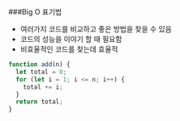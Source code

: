 ###Big O 표기법

- 여러가지 코드를 비교하고 좋은 방법을 찾을 수 있음
- 코드의 성능을 이야기 할 때 필요함
- 비효율적인 코드를 찾는데 효율적

```js
function add(n) {
  let total = 0;
  for (let i = 1; i <= n; i++) {
    total += i;
  }
  return total;
}
```
